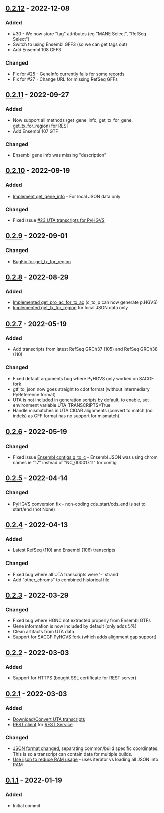 ## [0.2.12] - 2022-12-08

### Added

- #30 - We now store "tag" attributes (eg "MANE Select", "RefSeq Select")
- Switch to using Ensembl GFF3 (so we can get tags out)
- Add Ensembl 108 GFF3

### Changed

- Fix for #25 -  GeneInfo currently fails for some records
- Fix for #27 -  Change URL for missing RefSeq GFFs

## [0.2.11] - 2022-09-27

### Added

- Now support all methods (get_gene_info, get_tx_for_gene, get_tx_for_region) for REST
- Add Ensembl 107 GTF

### Changed

- Ensembl gene info was missing "description"

## [0.2.10] - 2022-09-19

### Added

- [Implement get_gene_info](https://github.com/SACGF/cdot/issues/20) - For local JSON data only

### Changed

- Fixed issue [#23 UTA transcripts for PyHGVS](https://github.com/SACGF/cdot/issues/23)

## [0.2.9] - 2022-09-01

### Changed

- [BugFix for get_tx_for_region](https://github.com/SACGF/cdot/issues/22)


## [0.2.8] - 2022-08-29

### Added

- [Implemented get_pro_ac_for_tx_ac](https://github.com/SACGF/cdot/issues/14) (c_to_p can now generate p.HGVS)
- [Implemented get_tx_for_region](https://github.com/SACGF/cdot/issues/18) for local JSON data only

## [0.2.7] - 2022-05-19

### Added

- Add transcripts from latest RefSeq GRCh37 (105) and RefSeq GRCh38 (110)

### Changed

- Fixed default arguments bug where PyHGVS only worked on SACGF fork
- gtf_to_json now goes straight to cdot format (without intermediary PyReference format)
- UTA is not included in generation scripts by default, to enable, set environment variable UTA_TRANSCRIPTS=True
- Handle mismatches in UTA CIGAR alignments (convert to match (no indels) as GFF format has no support for mismatch)

## [0.2.6] - 2022-05-19

### Changed

- Fixed issue [Ensembl contigs g_to_c](https://github.com/SACGF/cdot/issues/9) - Ensembl JSON was using chrom names ie "17" instead of "NC_000017.11" for contig 

## [0.2.5] - 2022-04-14

### Changed

- PyHGVS conversion fix - non-coding cds_start/cds_end is set to start/end (not None)

## [0.2.4] - 2022-04-13

### Added

- Latest RefSeq (110) and Ensembl (106) transcripts

### Changed

- Fixed bug where all UTA transcripts were '-' strand
- Add "other_chroms" to combined historical file

## [0.2.3] - 2022-03-29

### Changed

- Fixed bug where HGNC not extracted properly from Ensembl GTFs
- Gene information is now included by default (only adds 5%)
- Clean artifacts from UTA data
- Support for [SACGF PyHGVS fork](https://github.com/SACGF/hgvs) (which adds alignment gap support)

## [0.2.2] - 2022-03-03

### Added

- Support for HTTPS (bought SSL certificate for REST server)

## [0.2.1] - 2022-03-03

### Added

- [Download/Convert UTA transcripts](https://github.com/SACGF/cdot/issues/1)
- [REST client](https://github.com/SACGF/cdot/issues/4) for [REST Service](https://github.com/SACGF/cdot_rest/)

### Changed

- [JSON format changed](https://github.com/SACGF/cdot/issues/2), separating common/build specific coordinates. This is so a transcript can contain data for multiple builds.
- [Use ijson to reduce RAM usage](https://github.com/SACGF/cdot/issues/7) - uses iterator vs loading all JSON into RAM

## [0.1.1] - 2022-01-19

### Added

- Initial commit

[unreleased]: https://github.com/SACGF/cdot/compare/v0.2.11...HEAD
[0.2.12]: https://github.com/SACGF/cdot/compare/v0.2.11...v0.2.12
[0.2.11]: https://github.com/SACGF/cdot/compare/v0.2.10...v0.2.11
[0.2.10]: https://github.com/SACGF/cdot/compare/v0.2.9...v0.2.10
[0.2.9]: https://github.com/SACGF/cdot/compare/v0.2.8...v0.2.9
[0.2.8]: https://github.com/SACGF/cdot/compare/v0.2.7...v0.2.8
[0.2.7]: https://github.com/SACGF/cdot/compare/v0.2.6...v0.2.7
[0.2.6]: https://github.com/SACGF/cdot/compare/v0.2.5...v0.2.6
[0.2.5]: https://github.com/SACGF/cdot/compare/v0.2.4...v0.2.5
[0.2.4]: https://github.com/SACGF/cdot/compare/v0.2.3...v0.2.4
[0.2.3]: https://github.com/SACGF/cdot/compare/v0.2.2...v0.2.3
[0.2.2]: https://github.com/SACGF/cdot/compare/v0.2.1...v0.2.2
[0.2.1]: https://github.com/SACGF/cdot/compare/v0.1.1...v0.2.1
[0.1.1]: https://github.com/SACGF/cdot/releases/tag/v0.1.1
